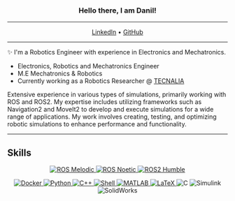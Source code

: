 <!-- Heading -->
<h3 align="center"> Hello there, I am Danil! </h3>

---
<!-- Websites -->

<p align="center">
  <a href="https://www.linkedin.com/in/danilpavlenko/">LinkedIn</a> •
  <a href="https://github.com/Danilrivero">GitHub</a>
</p>

 <!-- About section -->

---
✨ I'm a Robotics Engineer with experience in Electronics and Mechatronics.

- Electronics, Robotics and Mechatronics Engineer
- M.E Mechatronics & Robotics
- Currently working as a Robotics Researcher @ [TECNALIA](https://www.tecnalia.com/)

<!-- SKills -->

Extensive experience in various types of simulations, primarily working with ROS and ROS2. My expertise includes utilizing frameworks such as Navigation2 and MoveIt2 to develop and execute simulations for a wide range of applications. My work involves creating, testing, and optimizing robotic simulations to enhance performance and functionality.

---
## Skills

<p align="center">
  <a href="http://www.ros.org/">
    <img src="https://img.shields.io/badge/ROS-melodic-blue" alt="ROS Melodic">
  </a>
  <a href="http://www.ros.org/">
    <img src="https://img.shields.io/badge/ROS-noetic-blue" alt="ROS Noetic">
  </a>
  <a href="https://index.ros.org/doc/ros2/">
    <img src="https://img.shields.io/badge/ROS2-humble-blue" alt="ROS2 Humble">
  </a>
</p>


<p align="center">
  <a href="https://www.docker.com/">
    <img src="https://img.shields.io/badge/Docker-2496ED?style=flat-square&logo=Docker&logoColor=white" alt="Docker">
  </a>
  <a href="https://github.com/Danilrivero">
    <img src="https://img.shields.io/badge/Python-3776AB?style=flat-square&logo=Python&logoColor=white" alt="Python">
  </a>
  <a href="https://github.com/Danilrivero">
    <img src="https://img.shields.io/badge/C%2B%2B-00599C?style=flat-square&logo=C%2B%2B&logoColor=white" alt="C++">
  </a>
  <a href="https://github.com/Danilrivero">
    <img src="https://img.shields.io/badge/Shell-5391FE?style=flat-square&logo=PowerShell&logoColor=white" alt="Shell">
  </a>
  <a href="https://github.com/Danilrivero">
    <img src="https://img.shields.io/badge/MATLAB-0076A8?style=flat-square&logo=Mathworks&logoColor=white" alt="MATLAB">
  </a>
  <a href="https://github.com/Danilrivero">
    <img src="https://img.shields.io/badge/LaTeX-008080?style=flat-square&logo=LaTeX&logoColor=white" alt="LaTeX">
  </a>
  <a>
    <img src="https://img.shields.io/badge/C-00599C?style=flat-square&logo=C&logoColor=white" alt="C">
  </a>
  <a>
    <img src="https://img.shields.io/badge/Simulink-9ACD32?style=flat-square&logo=Mathworks&logoColor=white" alt="Simulink">
  </a>
  <a>
    <img src="https://img.shields.io/badge/SolidWorks-00A1E0?style=flat-square&logo=SolidWorks&logoColor=white" alt="SolidWorks">
  </a>
</p>

